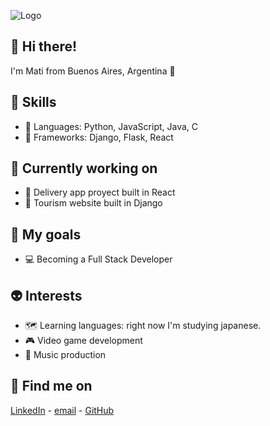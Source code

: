 ![Logo](https://i.pinimg.com/originals/43/98/42/4398425c151674a772ed49ba5d9d5f03.gif)

:eyes: Hi there!
---
I'm Mati from Buenos Aires, Argentina :man_dancing:

:stars: Skills
---
* :space_invader: Languages: Python, JavaScript, Java, C
* :milky_way: Frameworks: Django, Flask, React

:rocket: Currently working on
---
* :motor_scooter: Delivery app proyect built in React
* :city_sunset: Tourism website built in Django

:night_with_stars: My goals
---
* :computer:  Becoming a Full Stack Developer

:alien: Interests
---
* :world_map: Learning languages: right now I'm studying japanese.
* :video_game: Video game development 
* :musical_score: Music production

:telescope: Find me on
---
[LinkedIn](https://www.linkedin.com/in/matiasortubia) - [email](mailto:matiortubia@gmail.com) - [GitHub](https://www.github.com/matiasortubia)

<!--
**matiasortubia/matiasortubia** is a ✨ _special_ ✨ repository because its `README.md` (this file) appears on your GitHub profile.

Here are some ideas to get you started:

- 🔭 I’m currently working on ...
- 🌱 I’m currently learning ...
- 👯 I’m looking to collaborate on ...
- 🤔 I’m looking for help with ...
- 💬 Ask me about ...
- 📫 How to reach me: ...
- 😄 Pronouns: ...
- ⚡ Fun fact: ...
-->
